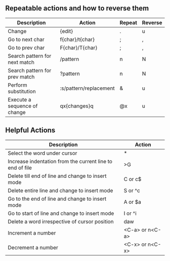 ## Repeatable actions and how to reverse them

| Description | Action | Repeat | Reverse |
|-------------|--------|--------|---------|
| Change | {edit} | . | u |
| Go to next char | f{char}/t{char} | ; | , |
| Go to prev char | F{char}/T{char} | ; | , |
| Search pattern for next match | /pattern<CR> | n | N |
| Search pattern for prev match | ?pattern<CR> | n | N |
| Perform substitution | :s/pattern/replacement | & | u |
| Execute a sequence of change | qx{changes}q | @x | u |

## Helpful Actions

| Description | Action |
|-------------|--------|
| Select the word under cursor | * |
| Increase indentation from the current line to end of file | >G |
| Delete till end of line and change to insert mode | C or c$ |
| Delete entire line and change to insert mode | S or ^c |
| Go to the end of line and change to insert mode | A or $a |
| Go to start of line and change to insert mode | I or ^i |
| Delete a word irrespective of cursor position | daw |
| Increment a number | \<C-a\> or n\<C-a\> |
| Decrement a number | \<C-x\> or n\<C-x\> |
